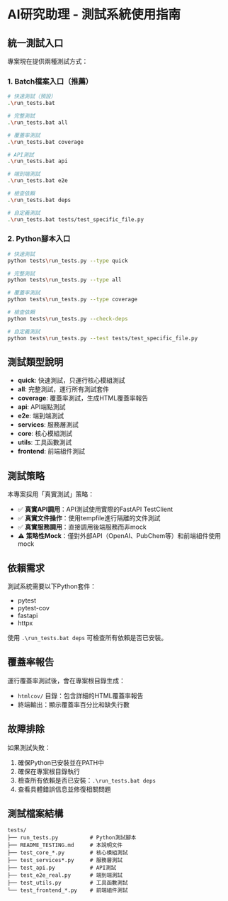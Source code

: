 # AI研究助理 - 測試系統使用指南

## 統一測試入口

專案現在提供兩種測試方式：

### 1. Batch檔案入口（推薦）

```bash
# 快速測試（預設）
.\run_tests.bat

# 完整測試
.\run_tests.bat all

# 覆蓋率測試
.\run_tests.bat coverage

# API測試
.\run_tests.bat api

# 端到端測試
.\run_tests.bat e2e

# 檢查依賴
.\run_tests.bat deps

# 自定義測試
.\run_tests.bat tests/test_specific_file.py
```

### 2. Python腳本入口

```bash
# 快速測試
python tests\run_tests.py --type quick

# 完整測試
python tests\run_tests.py --type all

# 覆蓋率測試
python tests\run_tests.py --type coverage

# 檢查依賴
python tests\run_tests.py --check-deps

# 自定義測試
python tests\run_tests.py --test tests/test_specific_file.py
```

## 測試類型說明

- **quick**: 快速測試，只運行核心模組測試
- **all**: 完整測試，運行所有測試套件
- **coverage**: 覆蓋率測試，生成HTML覆蓋率報告
- **api**: API端點測試
- **e2e**: 端到端測試
- **services**: 服務層測試
- **core**: 核心模組測試
- **utils**: 工具函數測試
- **frontend**: 前端組件測試

## 測試策略

本專案採用「真實測試」策略：

- ✅ **真實API調用**：API測試使用實際的FastAPI TestClient
- ✅ **真實文件操作**：使用tempfile進行隔離的文件測試
- ✅ **真實服務調用**：直接調用後端服務而非mock
- ⚠️ **策略性Mock**：僅對外部API（OpenAI、PubChem等）和前端組件使用mock

## 依賴需求

測試系統需要以下Python套件：
- pytest
- pytest-cov
- fastapi
- httpx

使用 `.\run_tests.bat deps` 可檢查所有依賴是否已安裝。

## 覆蓋率報告

運行覆蓋率測試後，會在專案根目錄生成：
- `htmlcov/` 目錄：包含詳細的HTML覆蓋率報告
- 終端輸出：顯示覆蓋率百分比和缺失行數

## 故障排除

如果測試失敗：

1. 確保Python已安裝並在PATH中
2. 確保在專案根目錄執行
3. 檢查所有依賴是否已安裝：`.\run_tests.bat deps`
4. 查看具體錯誤信息並修復相關問題

## 測試檔案結構

```
tests/
├── run_tests.py          # Python測試腳本
├── README_TESTING.md     # 本說明文件
├── test_core_*.py        # 核心模組測試
├── test_services*.py     # 服務層測試
├── test_api.py           # API測試
├── test_e2e_real.py      # 端到端測試
├── test_utils.py         # 工具函數測試
└── test_frontend_*.py    # 前端組件測試
```
